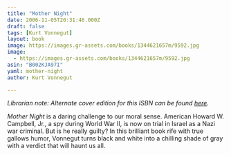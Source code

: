 ```yaml
---
title: "Mother Night"
date: 2006-11-05T20:31:46.000Z
draft: false
tags: [Kurt Vonnegut]
layout: book
image: https://images.gr-assets.com/books/1344621657m/9592.jpg
image: 
  - https://images.gr-assets.com/books/1344621657m/9592.jpg
asin: "B002KJA97I"
yaml: mother-night
author: Kurt Vonnegut

---
```


*Librarian note: Alternate cover edition for this ISBN can be found [here](https://www.goodreads.com/book/show/17665486-mother-night).*  
  
*Mother Night* is a daring challenge to our moral sense. American Howard W. Campbell, Jr., a spy during World War II, is now on trial in Israel as a Nazi war criminal. But is he really guilty? In this brilliant book rife with true gallows humor, Vonnegut turns black and white into a chilling shade of gray with a verdict that will haunt us all.